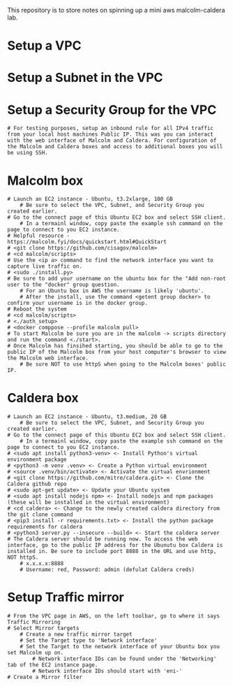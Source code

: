 This repository is to store notes on spinning up a mini aws malcolm-caldera lab.

# Setup a VPC
# Setup a Subnet in the VPC
# Setup a Security Group for the VPC
	# For testing purposes, setup an inbound rule for all IPv4 traffic from your local host machines Public IP. This was you can interact with the web interface of Malcolm and Caldera. For configuration of the Malcolm and Caldera boxes and access to additional boxes you will be using SSH. 
# Malcolm box
	# Launch an EC2 instance - Ubuntu, t3.2xlarge, 100 GB
		# Be sure to select the VPC, Subnet, and Security Group you created earlier.
	# Go to the connect page of this Ubuntu EC2 box and select SSH client.
		# In a termainl window, copy paste the example ssh command on the page to connect to you EC2 instance. 
	# Helpful resource - https://malcolm.fyi/docs/quickstart.html#QuickStart
	# <git clone https://github.com/cisagov/malcolm>
	# <cd malcolm/scripts>
	# Use the <ip a> command to find the network interface you want to capture live traffic on. 
	# <sudo ./install.py>
	# Be sure to add your username on the ubuntu box for the "Add non-root user to the "docker" group question. 
		# For an Ubuntu box in AWS the username is likely 'ubuntu'.
		# After the install, use the command <getent group docker> to confirm your username is in the docker group. 
	# Reboot the system
	# <cd malcolm/scripts>
	# <./auth_setup>
	# <docker comppose --profile malcolm pull> 
	# To start Malcolm be sure you are in the malcolm -> scripts directory and run the command <./start>. 
	# Once Malcolm has finsihed starting, you should be able to go to the public IP of the Malcolm box from your host computer's browser to view the Malcolm web interface. 
		# Be sure NOT to use httpS when going to the Malcolm boxes' public IP.
# Caldera box
	# Launch an EC2 instance - Ubuntu, t3.medium, 20 GB
		# Be sure to select the VPC, Subnet, and Security Group you created earlier.
	# Go to the connect page of this Ubuntu EC2 box and select SSH client.
		# In a termainl window, copy paste the example ssh command on the page to connect to you EC2 instance. 
	# <sudo apt install python3-venv> <- Install Python's virtual environment package
	# <python3 -m venv .venv> <- Create a Python virtual environment
	# <source .venv/bin/activate> <- Activate the virtual envrionment
	# <git clone https://github.com/mitre/caldera.git> <- Clone the Caldera github repo
	# <sudo apt-get update> <- Update your Ubuntu system
	# <sudo apt install nodejs npm> <- Install nodejs and npm packages (these will be installed in the virtual environment)
	# <cd caldera> <- Change to the newly created caldera directory from the git clone command
	# <pip3 install -r requirements.txt> <- Install the python package requirements for caldera
	# <python3 server.py --insecure --build> <- Start the caldera server 
	# The Caldera server should be running now. To access the web interface, go to the public IP address for the Ubunutu box Caldera is installed in. Be sure to include port 8888 in the URL and use http, NOT httpS. 
		# x.x.x.x:8888
		# Username: red, Password: admin (defulat Caldera creds)



# Setup Traffic mirror
	# From the VPC page in AWS, on the left toolbar, go to where it says Traffic Mirroring
	# Select Mirror targets
		# Create a new traffic mirror target
		# Set the Target type to 'Network interface'
		# Set the Target to the network interface of your Ubuntu box you set Malcolm up on. 
			# Network interface IDs can be found under the 'Networking' tab of the EC2 instance page.
			# Network interface IDs should start with 'eni-'
	# Create a Mirror filter



 


